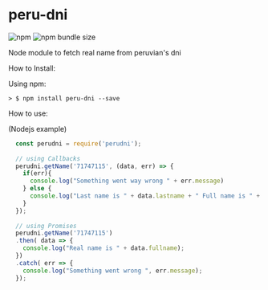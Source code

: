 # peru-dni

![npm](https://img.shields.io/npm/v/peru-dni)
![npm bundle size](https://img.shields.io/bundlephobia/min/peru-dni)

Node module to fetch real name from peruvian's dni

How to Install:

  Using npm:
    
    > $ npm install peru-dni --save
    

How to use:

  (Nodejs example)
 
```javascript
  const perudni = require('perudni');
  
  // using Callbacks
  perudni.getName('71747115', (data, err) => {
    if(err){
      console.log("Something went way wrong " + err.message)
    } else {
      console.log("Last name is " + data.lastname + " Full name is " + data.fullname);
    }
  });  
  
  // using Promises
  perudni.getName('71747115')
  .then( data => {
    console.log("Real name is " + data.fullname);  
  })
  .catch( err => {
    console.log("Something went wrong ", err.message);
  });
```
